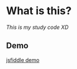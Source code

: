 # What is this?
*This is my study code XD*


## Demo
[jsfiddle demo](https://jsfiddle.net/bkwuwj9a/)
